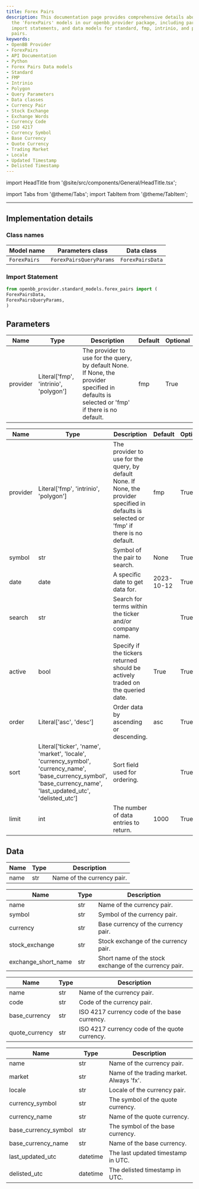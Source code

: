 ```yaml
---
title: Forex Pairs
description: This documentation page provides comprehensive details about how to use
  the 'ForexPairs' models in our openbb_provider package, including parameter details,
  import statements, and data models for standard, fmp, intrinio, and polygon forex
  pairs.
keywords:
- OpenBB Provider
- ForexPairs
- API Documentation
- Python
- Forex Pairs Data models
- Standard
- FMP
- Intrinio
- Polygon
- Query Parameters
- Data classes
- Currency Pair
- Stock Exchange
- Exchange Words
- Currency Code
- ISO 4217
- Currency Symbol
- Base Currency
- Quote Currency
- Trading Market
- Locale
- Updated Timestamp
- Delisted Timestamp
---
```


import HeadTitle from '@site/src/components/General/HeadTitle.tsx';

<HeadTitle title="Forex Pairs - Data_Models | OpenBB Platform Docs" />


import Tabs from '@theme/Tabs';
import TabItem from '@theme/TabItem';


---

## Implementation details

### Class names

| Model name | Parameters class | Data class |
| ---------- | ---------------- | ---------- |
| `ForexPairs` | `ForexPairsQueryParams` | `ForexPairsData` |

### Import Statement

```python
from openbb_provider.standard_models.forex_pairs import (
ForexPairsData,
ForexPairsQueryParams,
)
```

## Parameters

<Tabs>
<TabItem value="standard" label="Standard">

| Name | Type | Description | Default | Optional |
| ---- | ---- | ----------- | ------- | -------- |
| provider | Literal['fmp', 'intrinio', 'polygon'] | The provider to use for the query, by default None. If None, the provider specified in defaults is selected or 'fmp' if there is no default. | fmp | True |
</TabItem>

<TabItem value='polygon' label='polygon'>

| Name | Type | Description | Default | Optional |
| ---- | ---- | ----------- | ------- | -------- |
| provider | Literal['fmp', 'intrinio', 'polygon'] | The provider to use for the query, by default None. If None, the provider specified in defaults is selected or 'fmp' if there is no default. | fmp | True |
| symbol | str | Symbol of the pair to search. | None | True |
| date | date | A specific date to get data for. | 2023-10-12 | True |
| search | str | Search for terms within the ticker and/or company name. |  | True |
| active | bool | Specify if the tickers returned should be actively traded on the queried date. | True | True |
| order | Literal['asc', 'desc'] | Order data by ascending or descending. | asc | True |
| sort | Literal['ticker', 'name', 'market', 'locale', 'currency_symbol', 'currency_name', 'base_currency_symbol', 'base_currency_name', 'last_updated_utc', 'delisted_utc'] | Sort field used for ordering. |  | True |
| limit | int | The number of data entries to return. | 1000 | True |
</TabItem>

</Tabs>

## Data

<Tabs>
<TabItem value="standard" label="Standard">

| Name | Type | Description |
| ---- | ---- | ----------- |
| name | str | Name of the currency pair. |
</TabItem>

<TabItem value='fmp' label='fmp'>

| Name | Type | Description |
| ---- | ---- | ----------- |
| name | str | Name of the currency pair. |
| symbol | str | Symbol of the currency pair. |
| currency | str | Base currency of the currency pair. |
| stock_exchange | str | Stock exchange of the currency pair. |
| exchange_short_name | str | Short name of the stock exchange of the currency pair. |
</TabItem>

<TabItem value='intrinio' label='intrinio'>

| Name | Type | Description |
| ---- | ---- | ----------- |
| name | str | Name of the currency pair. |
| code | str | Code of the currency pair. |
| base_currency | str | ISO 4217 currency code of the base currency. |
| quote_currency | str | ISO 4217 currency code of the quote currency. |
</TabItem>

<TabItem value='polygon' label='polygon'>

| Name | Type | Description |
| ---- | ---- | ----------- |
| name | str | Name of the currency pair. |
| market | str | Name of the trading market. Always 'fx'. |
| locale | str | Locale of the currency pair. |
| currency_symbol | str | The symbol of the quote currency. |
| currency_name | str | Name of the quote currency. |
| base_currency_symbol | str | The symbol of the base currency. |
| base_currency_name | str | Name of the base currency. |
| last_updated_utc | datetime | The last updated timestamp in UTC. |
| delisted_utc | datetime | The delisted timestamp in UTC. |
</TabItem>

</Tabs>
